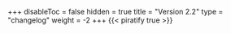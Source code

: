 +++
disableToc = false
hidden = true
title = "Version 2.2"
type = "changelog"
weight = -2
+++
{{< piratify true >}}
